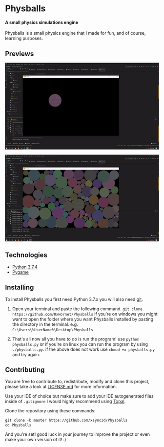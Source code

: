 # Physballs

#### A small physics simulations engine

Physballs is a small physics engine that I made for fun, and of course, learning purposes.

## Previews

![Balls](https://github.com/0xHornet/Physballs/blob/main/docs/demos/demo1.gif)

![Overflow](https://github.com/0xHornet/Physballs/blob/main/docs/demos/demo2.gif)

## Technologies
* [Python 3.7.4](https://www.python.org/)
* [Pygame](https://www.pygame.org/)

## Installing
To install Physballs you first need Python 3.7.x you will also need [git](https://github.com/git/git/blob/master/INSTALL).

1. Open your terminal and paste the following command.
`git clone https://github.com/0xHornet/Physballs`
if you're on windows you might want to open the folder where you want Physballs installed by pasting the directory in the terminal.
e.g. `C:\Users\%UserName%\Desktop\Physballs`

3. That's all now all you have to do is run the program! use `python physballs.py`
or if you're on linux you can run the program by using `./physballs.py`.
if the above does not work use `chmod +x physballs.py` and try again.

## Contributing
You are free to contribute to, redistribute, modify and clone this project, please take a look at [LICENSE.md](https://github.com/xsync3d/Physballs/blob/master/LICENSE.md) for more information.

Use your IDE of choice but make sure to add your IDE autogenerated files inside of `.gitignore` I would highly recommend using [Topal](https://www.toptal.com/developers/gitignore/).

Clone the repository using these commands:
```
git clone -b master https://github.com/xsync3d/Physballs
cd Physballs
```

And you're set! good luck in your journey to improve the project or even make your own version of it! :)
